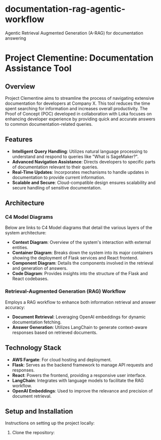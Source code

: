 # documentation-rag-agentic-workflow
Agentic Retrieval Augmented Generation (A-RAG) for documentation answering

# Project Clementine: Documentation Assistance Tool

## Overview
Project Clementine aims to streamline the process of navigating extensive documentation for developers at Company X. This tool reduces the time spent searching for information and increases overall productivity. The Proof of Concept (POC) developed in collaboration with Loka focuses on enhancing developer experience by providing quick and accurate answers to common documentation-related queries.

## Features
- **Intelligent Query Handling**: Utilizes natural language processing to understand and respond to queries like "What is SageMaker?".
- **Advanced Navigation Assistance**: Directs developers to specific parts of documentation relevant to their queries.
- **Real-Time Updates**: Incorporates mechanisms to handle updates in documentation to provide current information.
- **Scalable and Secure**: Cloud-compatible design ensures scalability and secure handling of sensitive documentation.

## Architecture
### C4 Model Diagrams
Below are links to C4 Model diagrams that detail the various layers of the system architecture:
- **Context Diagram**: Overview of the system's interaction with external entities.
- **Container Diagram**: Breaks down the system into its major containers showing the deployment of Flask services and React frontend.
- **Component Diagram**: Details the components involved in the retrieval and generation of answers.
- **Code Diagram**: Provides insights into the structure of the Flask and React codebases.

### Retrieval-Augmented Generation (RAG) Workflow
Employs a RAG workflow to enhance both information retrieval and answer accuracy:
- **Document Retrieval**: Leveraging OpenAI embeddings for dynamic documentation fetching.
- **Answer Generation**: Utilizes LangChain to generate context-aware responses based on retrieved documents.

## Technology Stack
- **AWS Fargate**: For cloud hosting and deployment.
- **Flask**: Serves as the backend framework to manage API requests and responses.
- **React**: Powers the frontend, providing a responsive user interface.
- **LangChain**: Integrates with language models to facilitate the RAG workflow.
- **OpenAI Embeddings**: Used to improve the relevance and precision of document retrieval.

## Setup and Installation
Instructions on setting up the project locally:
1. Clone the repository:
